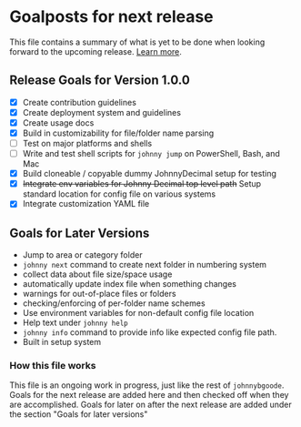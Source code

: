 # Goalposts for next release

This file contains a summary of what is yet to be done when looking forward to the upcoming release. [Learn more](#how-this-file-works).

## Release Goals for Version 1.0.0

- [x] Create contribution guidelines
- [x] Create deployment system and guidelines
- [x] Create usage docs
- [x] Build in customizability for file/folder name parsing
- [ ] Test on major platforms and shells
- [ ] Write and test shell scripts for `johnny jump` on PowerShell, Bash, and Mac
- [x] Build cloneable / copyable dummy JohnnyDecimal setup for testing
- [x] ~~Integrate env variables for Johnny Decimal top level path~~ Setup standard location for config file on various systems
- [x] Integrate customization YAML file

## Goals for Later Versions

- Jump to area or category folder
- `johnny next` command to create next folder in numbering system
- collect data about file size/space usage
- automatically update index file when something changes
- warnings for out-of-place files or folders
- checking/enforcing of per-folder name schemes
- Use environment variables for non-default config file location
- Help text under `johnny help`
- `johnny info` command to provide info like expected config file path.
- Built in setup system

### How this file works

This file is an ongoing work in progress, just like the rest of `johnnybgoode`. Goals for the next release are added here and then checked off when they are accomplished. Goals for later on after the next release are added under the section "Goals for later versions"
